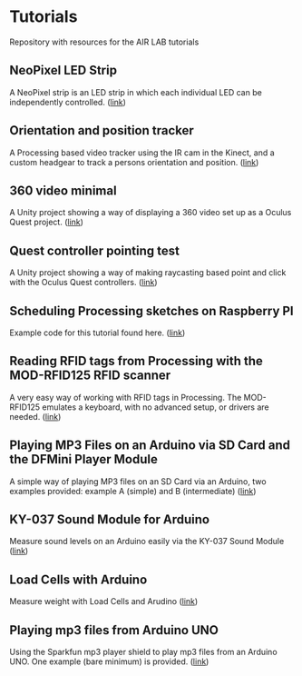 # Tutorials

Repository with resources for the AIR LAB tutorials

## NeoPixel LED Strip

A NeoPixel strip is an LED strip in which each individual LED can be independently controlled.
([link](https://github.com/airlabitu/Tutorials/tree/master/NeoPixel_LED_strip))

## Orientation and position tracker

A Processing based video tracker using the IR cam in the Kinect, and a custom headgear to track a persons orientation and position.
([link](https://github.com/airlabitu/Tutorials/tree/master/Orientation_and_position_tracker))

## 360 video minimal

A Unity project showing a way of displaying a 360 video set up as a Oculus Quest project.
([link](https://github.com/airlabitu/Tutorials/tree/master/360_video_minimal))

## Quest controller pointing test

A Unity project showing a way of making raycasting based point and click with the Oculus Quest controllers.
([link](https://github.com/airlabitu/Tutorials/tree/master/QuestControllerPointingTest))

## Scheduling Processing sketches on Raspberry PI

Example code for this tutorial found here.
([link](https://airlab.itu.dk/scheduling-processing-sketches-on-raspberry-pi/))

## Reading RFID tags from Processing with the MOD-RFID125 RFID scanner

A very easy way of working with RFID tags in Processing. The MOD-RFID125 emulates a keyboard, with no advanced setup, or drivers are needed.
([link](https://github.com/airlabitu/Tutorials/tree/master/OLIMEX_RFID_scanner%20))

## Playing MP3 Files on an Arduino via SD Card and the DFMini Player Module

A simple way of playing MP3 files on an SD Card via an Arduino, two examples provided: example A (simple) and B (intermediate)
([link](https://github.com/airlabitu/Tutorials/tree/master/Arduino-MP3_DF-Mini-Player))

## KY-037 Sound Module for Arduino

Measure sound levels on an Arduino easily via the KY-037 Sound Module
([link](https://github.com/airlabitu/Tutorials/tree/master/KY-037_Sound_Module))

## Load Cells with Arduino

Measure weight with Load Cells and Arudino
([link](https://github.com/airlabitu/Tutorials/tree/master/LoadCell))

## Playing mp3 files from Arduino UNO

Using the Sparkfun mp3 player shield to play mp3 files from an Arduino UNO. One example (bare minimum) is provided.
([link](https://github.com/airlabitu/Tutorials/tree/master/Sparkfun_mp3_shield))
